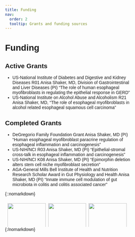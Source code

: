 ```yaml
---
title: Funding
nav:
  order: 2
  tooltip: Grants and funding sources
---
```


# <i class="fas fa-tools"></i>Funding

## Active Grants

- US-National Institute of Diabetes and Digestive and Kidney Diseases R01 Anisa Shaker, MD, Division of Gastrointestinal and Liver Diseases (PI) “The role of human esophageal myofibroblasts in regulating the epithelial response in GERD”
- US-National Institute on Alcohol Abuse and Alcoholism R21 Anisa Shaker, MD, “The role of esophageal myofibroblasts in alcohol related esophageal squamous cell carcinoma”

## Completed Grants

- DeGregorio Family Foundation Grant Anisa Shaker, MD (PI) “Human esophageal myofibroblast paracrine regulation of esophageal inflammation and carcinogenesis”
- US-NIH/NCI R03 Anisa Shaker, MD (PI) “Epithelial-stromal cross-talk in esophageal inflammation and carcinogenesis”
- US-NIH/NCI K08 Anisa Shaker, MD (PI) “Epimorphin deletion alters stem cell niche myofibroblast secretion”
- AGA-General Mills Bell Institute of Health and Nutrition Research Scholar Award in Gut Physiology and Health  Anisa Shaker, MD (PI) “Innate immune cell modulation of gut microbiota in colitis and colitis associated cancer”

{::nomarkdown}
<style>
* {
  box-sizing: border-box;
}

body {
  margin: 0;
  font-family: Arial;
}

.header {
  text-align: center;
  padding: 32px;
}

.row {
  display: -ms-flexbox; /* IE10 */
  display: flex;
  -ms-flex-wrap: wrap; /* IE10 */
  flex-wrap: wrap;
  padding: 0 4px;
}

/* Create four equal columns that sits next to each other */
.column {
  -ms-flex: 33%; /* IE10 */
  flex: 33%;
  max-width: 33%;
  padding: 0 4px;
}

.column img {
  margin-top: 8px;
  vertical-align: middle;
  width: 100%;
}

/* Responsive layout - makes a two column-layout instead of four columns */
@media screen and (max-width: 800px) {
  .column {
    -ms-flex: 50%;
    flex: 50%;
    max-width: 50%;
  }
}

/* Responsive layout - makes the two columns stack on top of each other instead of next to each other */
@media screen and (max-width: 600px) {
  .column {
    -ms-flex: 100%;
    flex: 100%;
    max-width: 100%;
  }
}
</style>
<body>
<!-- Photo Grid -->
<div class="row"> 
  <div class="column">
    <a href="https://www.niddk.nih.gov/"><img src="https://www.niddk.nih.gov/-/media/Images/Components/common/site-logo-full.svg" style="width:100%"></a>
    <a href="https://www.niaaa.nih.gov/"><img src="https://www.niaaa.nih.gov/sites/default/themes/solstice/niaaa-logo.png" style="width:100%"></a>
    <a href="https://keck.usc.edu/"><img src="https://upload.wikimedia.org/wikipedia/commons/1/13/Keck_School_of_Medicine_logo.svg" style="width:100%"></a>
  </div>
  <div class="column">
    <a href="https://degregorio.org/"><img src="https://degregorio.org/wp-content/uploads/2021/03/DeGregorio-logo.png" style="width:100%"></a>
    <a href="https://www.nih.gov/"><img src="https://www.nih.gov/sites/all/themes/nih/images/nih-logo-color.png" style="width:100%"></a>
  </div>  
  <div class="column">
    <a href="https://www.cancer.gov/"><img src="https://upload.wikimedia.org/wikipedia/commons/0/0b/NCI_Stacked_COLOR.png" style="width:100%"></a>
    <a href="https://www.bellinstitute.com/"><img src="https://www.bellinstitute.com/-/media/bellinstitute/images/common/logos/logo.ashx" style="width:100%"></a>
  </div>
</div>
</body>
{:/nomarkdown}
